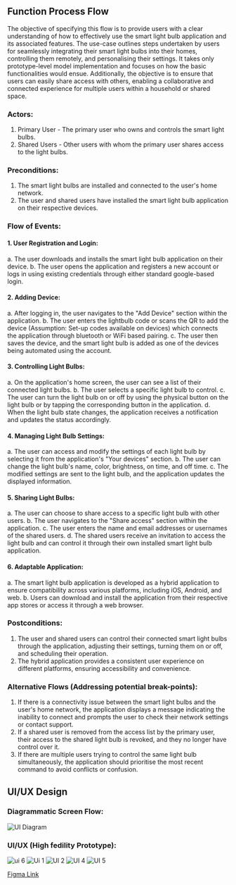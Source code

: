 ## Function Process Flow

The objective of specifying this flow is to provide users with a clear understanding of how to effectively use the smart light bulb application and its associated features. The use-case outlines steps undertaken by users for seamlessly integrating their smart light bulbs into their homes, controlling them remotely, and personalising their settings. It takes only prototype-level model implementation and focuses on how the basic functionalities would ensue. Additionally, the objective is to ensure that users can easily share access with others, enabling a collaborative and connected experience for multiple users within a household or shared space.

### Actors:

1. Primary User - The primary user who owns and controls the smart light bulbs.
2. Shared Users - Other users with whom the primary user shares access to the light bulbs.

### Preconditions:

1. The smart light bulbs are installed and connected to the user's home network.
2. The user and shared users have installed the smart light bulb application on their respective devices.

### Flow of Events:

#### 1. User Registration and Login:

a. The user downloads and installs the smart light bulb application on their device.
b. The user opens the application and registers a new account or logs in using existing credentials through either standard google-based login.

#### 2. Adding Device:

a. After logging in, the user navigates to the "Add Device" section within the application.
b. The user enters the lightbulb code or scans the QR to add the device (Assumption: Set-up codes available on devices) which connects the application through bluetooth or WiFi based pairing.
c. The user then saves the device, and the smart light bulb is added as one of the devices being automated using the account.

#### 3. Controlling Light Bulbs:

a. On the application's home screen, the user can see a list of their connected light bulbs.
b. The user selects a specific light bulb to control.
c. The user can turn the light bulb on or off by using the physical button on the light bulb or by tapping the corresponding button in the application.
d. When the light bulb state changes, the application receives a notification and updates the status accordingly.

#### 4. Managing Light Bulb Settings:

a. The user can access and modify the settings of each light bulb by selecting it from the application's "Your devices" section.
b. The user can change the light bulb's name, color, brightness, on time, and off time.
c. The modified settings are sent to the light bulb, and the application updates the displayed information.

#### 5. Sharing Light Bulbs:

a. The user can choose to share access to a specific light bulb with other users.
b. The user navigates to the "Share access" section within the application.
c. The user enters the name and email addresses or usernames of the shared users.
d. The shared users receive an invitation to access the light bulb and can control it through their own installed smart light bulb application.

#### 6. Adaptable Application:

a. The smart light bulb application is developed as a hybrid application to ensure compatibility across various platforms, including iOS, Android, and web.
b. Users can download and install the application from their respective app stores or access it through a web browser.

### Postconditions:

1. The user and shared users can control their connected smart light bulbs through the application, adjusting their settings, turning them on or off, and scheduling their operation.
2. The hybrid application provides a consistent user experience on different platforms, ensuring accessibility and convenience.

### Alternative Flows (Addressing potential break-points):

1. If there is a connectivity issue between the smart light bulbs and the user's home network, the application displays a message indicating the inability to connect and prompts the user to check their network settings or contact support.
2. If a shared user is removed from the access list by the primary user, their access to the shared light bulb is revoked, and they no longer have control over it.
3. If there are multiple users trying to control the same light bulb simultaneously, the application should prioritise the most recent command to avoid conflicts or confusion.

## UI/UX Design

### Diagrammatic Screen Flow:

![UI Diagram](https://github.com/Rushour0/IoT-Architecture/assets/72869428/28fda407-12d8-4a42-9a59-074565b5ad21)

### UI/UX (High fedility Prototype):

![ui 6](https://github.com/Rushour0/IoT-Architecture/assets/72869428/e23c1f4f-a380-4ec9-a546-1e5eeda522f9)
![Ui 1](https://github.com/Rushour0/IoT-Architecture/assets/72869428/47904f00-3801-41d8-88f8-06b14e8c06d2)
![UI 2](https://github.com/Rushour0/IoT-Architecture/assets/72869428/7246c2a5-7669-4877-a68a-bd644109e40a)
![UI 4](https://github.com/Rushour0/IoT-Architecture/assets/72869428/32d9fdb3-6ed9-42d8-af2b-3c2616da8174)
![UI 5](https://github.com/Rushour0/IoT-Architecture/assets/72869428/ba2552b0-3904-4431-9ac5-96ee6695b486)

[Figma Link](https://www.figma.com/file/P4U1dVRlv7KrgxzU4X1HVE/Untitled?type=design&node-id=0%3A1&t=tCX6LMKfiqBtG0Ig-1)
